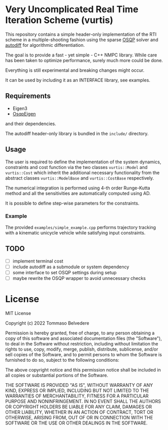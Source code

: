 # Very Uncomplicated Real Time Iteration Scheme (vurtis)
This repository contains a simple header-only implementation of the RTI scheme
in a multiple-shooting fashion using the sparse [OSQP](https://osqp.org/) solver and [autodiff](https://github.com/autodiff/autodiff/) for algorithmic differentiation.

The goal is to provide a fast - yet simple - C++ NMPC library. While care has been taken to optimize performance, surely
much more could be done.

Everything is still experimental and breaking changes might occur.

It can be used by including it as an INTERFACE library, see examples.

## Requirements
* Eigen3
* [OsqpEigen](https://github.com/robotology/osqp-eigen)

and their dependencies.

The autodiff header-only library is bundled in the `include/` directory.


## Usage
The user is required to define the implementation of the system dynamics, constraints and cost function
via the two classes `vurtis::Model` and `vurtis::Cost` which inherit the additional necessary functionality
from the abstract classes `vurtis::ModelBase` and `vurtis::CostBase` respectively.

The numerical integration is performed using 4-th order Runge-Kutta method
and all the sensitivities are automatically computed
using AD.

It is possible to define step-wise parameters for the constraints.

### Example
The provided `examples/simple_example.cpp` performs trajectory tracking with a kinematic unicycle vehicle 
while satisfying input constraints.

## TODO
- [ ] implement terminal cost
- [ ] include autodiff as a submodule or system dependency
- [ ] some interface to set OSQP settings during setup
- [ ] maybe rewrite the OSQP wrapper to avoid unnecessary checks

# License

MIT License

Copyright (c) 2022 Tommaso Belvedere

Permission is hereby granted, free of charge, to any person obtaining a copy
of this software and associated documentation files (the "Software"), to deal
in the Software without restriction, including without limitation the rights
to use, copy, modify, merge, publish, distribute, sublicense, and/or sell
copies of the Software, and to permit persons to whom the Software is
furnished to do so, subject to the following conditions:

The above copyright notice and this permission notice shall be included in all
copies or substantial portions of the Software.

THE SOFTWARE IS PROVIDED "AS IS", WITHOUT WARRANTY OF ANY KIND, EXPRESS OR
IMPLIED, INCLUDING BUT NOT LIMITED TO THE WARRANTIES OF MERCHANTABILITY,
FITNESS FOR A PARTICULAR PURPOSE AND NONINFRINGEMENT. IN NO EVENT SHALL THE
AUTHORS OR COPYRIGHT HOLDERS BE LIABLE FOR ANY CLAIM, DAMAGES OR OTHER
LIABILITY, WHETHER IN AN ACTION OF CONTRACT, TORT OR OTHERWISE, ARISING FROM,
OUT OF OR IN CONNECTION WITH THE SOFTWARE OR THE USE OR OTHER DEALINGS IN THE
SOFTWARE.
